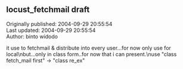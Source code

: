 ## locust_fetchmail draft  
Originally published: 2004-09-29 20:55:54  
Last updated: 2004-09-29 20:55:54  
Author: binto widodo  
  
it use to fetchmail & distribute into every user...for now only use for local\nbut...only in class form..for now that i can present.\nuse "class fetch_mail first" -> "class re_ex"